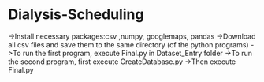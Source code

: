 # Dialysis-Scheduling
<p>
  ->Install necessary packages:csv ,numpy, googlemaps, pandas
  ->Download all csv files and save them to the same directory (of the python programs)
  ->To run the first program, execute Final.py in Dataset_Entry folder
  ->To run the second program, first execute CreateDatabase.py
  ->Then execute Final.py 
</p>
